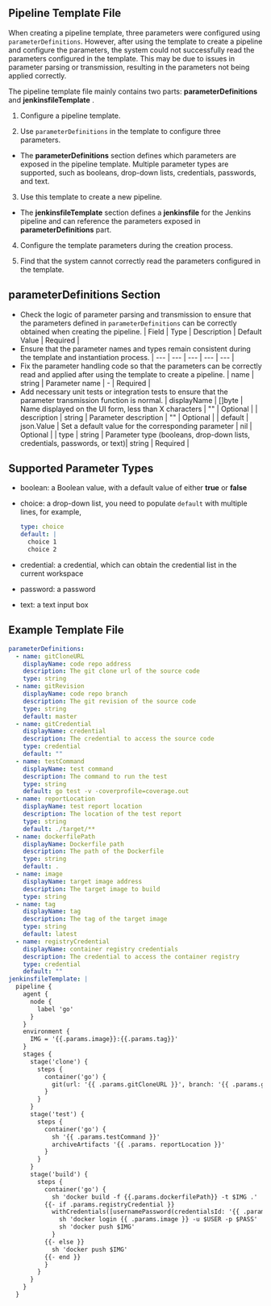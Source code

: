 ## Pipeline Template File
When creating a pipeline template, three parameters were configured using `parameterDefinitions`. However, after using the template to create a pipeline and configure the parameters, the system could not successfully read the parameters configured in the template. This may be due to issues in parameter parsing or transmission, resulting in the parameters not being applied correctly.

The pipeline template file mainly contains two parts: __parameterDefinitions__ and __jenkinsfileTemplate__ .
1. Configure a pipeline template.

2. Use `parameterDefinitions` in the template to configure three parameters.
- The __parameterDefinitions__ section defines which parameters are exposed in the pipeline template. Multiple parameter types are supported, such as booleans, drop-down lists, credentials, passwords, and text.
3. Use this template to create a new pipeline.
- The __jenkinsfileTemplate__ section defines a __jenkinsfile__ for the Jenkins pipeline and can reference the parameters exposed in __parameterDefinitions__ part.
4. Configure the template parameters during the creation process.

5. Find that the system cannot correctly read the parameters configured in the template.
## __parameterDefinitions__ Section

- Check the logic of parameter parsing and transmission to ensure that the parameters defined in `parameterDefinitions` can be correctly obtained when creating the pipeline.
| Field | Type | Description | Default Value | Required |
- Ensure that the parameter names and types remain consistent during the template and instantiation process.
| --- | --- | --- | --- | --- |
- Fix the parameter handling code so that the parameters can be correctly read and applied after using the template to create a pipeline.
| name | string | Parameter name | - | Required |
- Add necessary unit tests or integration tests to ensure that the parameter transmission function is normal.
| displayName | []byte | Name displayed on the UI form, less than X characters | "" | Optional |
| description | string | Parameter description | "" | Optional |
| default | json.Value | Set a default value for the corresponding parameter | nil | Optional |
| type | string | Parameter type (booleans, drop-down lists, credentials, passwords, or text)| string | Required |

## Supported Parameter Types

- boolean: a Boolean value, with a default value of either __true__ or __false__
- choice: a drop-down list, you need to populate `default` with multiple lines, for example,

    ```yaml
    type: choice
    default: |
      choice 1
      choice 2
    ```

- credential: a credential, which can obtain the credential list in the current workspace
- password: a password
- text: a text input box

## Example Template File

```yaml
parameterDefinitions:
  - name: gitCloneURL
    displayName: code repo address
    description: The git clone url of the source code
    type: string
  - name: gitRevision
    displayName: code repo branch
    description: The git revision of the source code
    type: string
    default: master
  - name: gitCredential
    displayName: credential
    description: The credential to access the source code
    type: credential
    default: ""
  - name: testCommand
    displayName: test command
    description: The command to run the test
    type: string
    default: go test -v -coverprofile=coverage.out
  - name: reportLocation
    displayName: test report location
    description: The location of the test report
    type: string
    default: ./target/**
  - name: dockerfilePath
    displayName: Dockerfile path
    description: The path of the Dockerfile
    type: string
    default: .
  - name: image
    displayName: target image address
    description: The target image to build
    type: string
  - name: tag
    displayName: tag
    description: The tag of the target image
    type: string
    default: latest
  - name: registryCredential
    displayName: container registry credentials
    description: The credential to access the container registry
    type: credential
    default: ""
jenkinsfileTemplate: |
  pipeline {
    agent {
      node {
        label 'go'
      }
    }
    environment {
      IMG = '{{.params.image}}:{{.params.tag}}'
    }
    stages {
      stage('clone') {
        steps {
          container('go') {
            git(url: '{{ .params.gitCloneURL }}', branch: '{{ .params.gitRevision }}', credentialsId: '{{ .params.gitCredential }}')
          }
        }
      }
      stage('test') {
        steps {
          container('go') {
            sh '{{ .params.testCommand }}'
            archiveArtifacts '{{ .params. reportLocation }}'
          }
        }
      }
      stage('build') {
        steps {
          container('go') {
            sh 'docker build -f {{.params.dockerfilePath}} -t $IMG .'
          {{- if .params.registryCredential }}
            withCredentials([usernamePassword(credentialsId: '{{ .params.registryCredential }}', passwordVariable: 'PASS', usernameVariable: 'USER',)]) {
              sh 'docker login {{ .params.image }} -u $USER -p $PASS'
              sh 'docker push $IMG'
            }
          {{- else }}
            sh 'docker push $IMG'
          {{- end }}
          }
        }
      }
    }
  }
```

